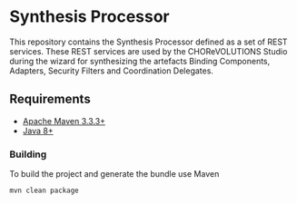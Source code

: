 # Synthesis Processor
This repository contains the Synthesis Processor defined as a set of REST services. 
These REST services are used by the CHOReVOLUTIONS Studio during the wizard for synthesizing the artefacts Binding Components, Adapters, Security Filters and Coordination Delegates.

## Requirements

* [Apache Maven 3.3.3+](https://maven.apache.org/install.html)
* [Java 8+](http://www.oracle.com/technetwork/java/javase/downloads/jdk8-downloads-2133151.html)

### Building

To build the project and generate the bundle use Maven

    mvn clean package

